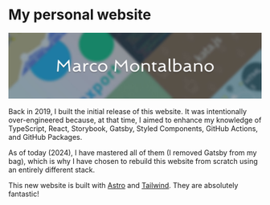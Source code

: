 # My personal website

![Marco Montalbano](./packages/website/src/images/banner.jpg)

Back in 2019, I built the initial release of this website. It was intentionally over-engineered because, at that time, I aimed to enhance my knowledge of TypeScript, React, Storybook, Gatsby, Styled Components, GitHub Actions, and GitHub Packages.

As of today (2024), I have mastered all of them (I removed Gatsby from my bag), which is why I have chosen to rebuild this website from scratch using an entirely different stack.

This new website is built with [Astro](https://astro.build/) and [Tailwind](https://tailwindcss.com/). They are absolutely fantastic!
